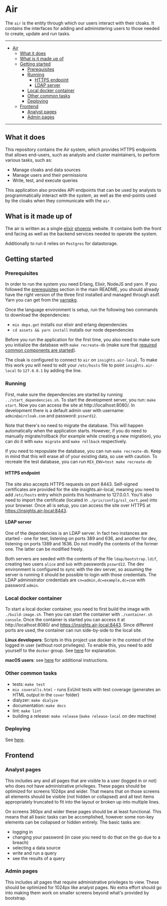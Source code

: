 # Air

The `air` is the entity through which our users interact with their cloaks.
It contains the interfaces for adding and administering users to those
needed to create, update and run tasks.

---

- [Air](#air)
  - [What it does](#what-it-does)
  - [What is it made up of](#what-is-it-made-up-of)
  - [Getting started](#getting-started)
    - [Prerequisites](#prerequisites)
    - [Running](#running)
      - [HTTPS endpoint](#https-endpoint)
      - [LDAP server](#ldap-server)
    - [Local docker container](#local-docker-container)
    - [Other common tasks](#other-common-tasks)
    - [Deploying](#deploying)
  - [Frontend](#frontend)
    - [Analyst pages](#analyst-pages)
    - [Admin pages](#admin-pages)

---

## What it does

This repository contains the Air system, which provides HTTPS endpoints that allows end-users, such as analysts and cluster maintainers, to perform various tasks, such as:

- Manage cloaks and data sources
- Manage users and their permissions
- Write, test, and execute queries

This application also provides API endpoints that can be used by analysts to programmatically interact with
the system, as well as the end-points used by the cloaks when they communicate with the `air`.

## What is it made up of

The air is written as a single [elixir](elixir-lang.org/) [phoenix](www.phoenixframework.org) website. It
contains both the front end facing as well as the backend services needed to operate the system.

Additionally to run it relies on `Postgres` for datastorage.

## Getting started

### Prerequisites

In order to run the system you need Erlang, Elixir, NodeJS and yarn. If you followed the
[prerequisites](../README.md#prerequisites) section in the main README, you should
already have the right version of the three first installed and managed through asdf.
Yarn you can get from the [yarnpkg](https://yarnpkg.com/).

Once the language environment is setup, run the following two commands to download the dependencies:

- `mix deps.get` installs our elixir and erlang dependencies
- `cd assets && yarn install` installs our node dependencies

Before you run the application for the first time, you also need to make sure you initialize the database
with `make recreate-db`
(make sure that [required common components are started](../README.md#starting-the-required-components)).

The cloak is configured to connect to `air` on `insights.air-local`. To make this work you will need
to edit your `/etc/hosts` file to point `insights.air-local` to `127.0.0.1` by adding the line.

### Running

First, make sure the dependencies are started by running `../start_dependencies.sh`. To start the development server, you run: `make start`. Now you can access the
site at http://localhost:8080/. In development there is a default admin user with username: `admin@aircloak.com` and password: `psswrd12`.

Note that there's no need to migrate the database. This will happen automatically when the application starts.
However, if you do need to manually migrate/rollback (for example while creating a new migration), you can do
it with `make migrate` and `make rollback` respectively.

If you need to repopulate the database, you can run `make recreate-db`. Keep in mind that this will erase all
of your existing data, so use with caution. To recreate the test database, you can run `MIX_ENV=test make recreate-db`

#### HTTPS endpoint

The site also accepts HTTPS requests on port 8443. Self-signed certificates are provided for the site insights.air-local, meaning you need to add `/etc/hosts` entry which points this hostname to 127.0.0.1. You'll also need to import the certificate (located in `./priv/config/ssl_cert.pem`) into your browser. Once all is setup, you can access the site over HTTPS at https://insights.air-local:8443.

#### LDAP server

One of the dependencies is an LDAP server. In fact two instances are started - one for test, listening on ports 389 and
636, and another for dev, listening on ports 1389 and 1636. Do not modify the contents of the former one. The latter
can be modified freely.

Both servers are seeded with the contents of the file `ldap/bootstrap.ldif`, creating two users `alice` and `bob` with
passwords `psswrd12`. The dev environment is configured to sync with the dev server, so assuming the server is
running it should be possible to login with those credentials. The LDAP administrator credentials are
`cn=admin,dc=example,dc=com` with password `admin`.

### Local docker container

To start a local docker container, you need to first build the image with `./build-image.sh`. Then you can start the container with `./container.sh console`. Once the container is started you can access it at http://localhost:8080/ and https://insights.air-local:8443. Since different ports are used, the container can run side-by-side to the local site.

**Linux developers**: Scripts in this project use docker in the context of the logged in user (without root
privileges). To enable this, you need to add yourself to the `docker` group. See
[here](http://askubuntu.com/a/477554) for explanation.

**macOS users**: see [here](../macos_docker.md) for additional instructions.

### Other common tasks

- tests: `make test`
- `mix coveralls.html` - runs ExUnit tests with test coverage (generates an HTML output in the `cover` folder)
- dialyzer: `make dialyze`
- documentation: `make docs`
- lint: `make lint`
- building a release: `make release` (`make release-local` on dev machine)

### Deploying

See [here](../README.md#deploying).

## Frontend

### Analyst pages

This includes any and all pages that are visible to a user (logged in or not) who does not have administrative
privileges. These pages should be optimized for screens 1024px and wider. That means that on those screens all
elements should be visible (not hidden or collapsed) and all text items appropriately truncated to fit into the
layout or broken up into multiple lines.

On screens 360px and wider these pages should be at least functional. This means that all basic tasks can be
accomplished, however some non-key elements can be collapsed or hidden entirely. The basic tasks are:

- logging in
- changing your password (in case you need to do that on the go due to a breach)
- selecting a data source
- write and run a query
- see the results of a query

### Admin pages

This includes all pages that require administrative privileges to view. These should be optimized for 1024px like
analyst pages. No extra effort should go into making them work on smaller screens beyond what's provided by
bootstrap.
